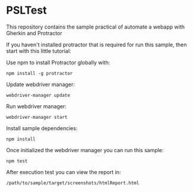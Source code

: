 # PSLTest

This repository contains the sample practical of automate a webapp with Gherkin and Protractor

If you haven't installed protractor that is required for run this sample, then start with this little tutorial:

Use npm to install Protractor globally with:

    npm install -g protractor

Update webdriver manager:

    webdriver-manager update

Run webdriver manager:

    webdriver-manager start

Install sample dependencies:

    npm install    

Once initialized the webdriver manager you can run this sample:    

    npm test

After execution test you can view the report in:

    /path/to/sample/target/screenshots/htmlReport.html